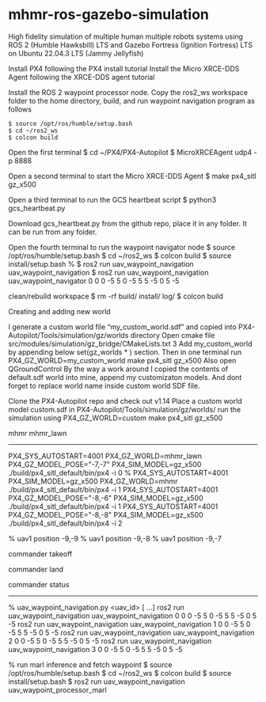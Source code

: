 # mhmr-ros-gazebo-simulation
High fidelity simulation of multiple human multiple robots systems using ROS 2 (Humble Hawksbill) LTS and Gazebo Fortress (Ignition Fortress) LTS on Ubuntu 22.04.3 LTS (Jammy Jellyfish)

Install PX4 following the PX4 install tutorial
Install the  Micro XRCE-DDS Agent following the XRCE-DDS agent tutorial

Install the ROS 2 waypoint processor node. Copy the ros2_ws workspace folder to the home directory, build, and run waypoint navigation program as follows

```console
$ source /opt/ros/humble/setup.bash
$ cd ~/ros2_ws
$ colcon build
```


Open the first terminal
$ cd ~/PX4/PX4-Autopilot
$ MicroXRCEAgent udp4 -p 8888

Open a second terminal to start the Micro XRCE-DDS Agent
$ make px4_sitl gz_x500

Open a third terminal to run the GCS heartbeat script
$ python3 gcs_heartbeat.py

Download gcs_heartbeat.py from the github repo, place it in any folder. It can be run from any folder.

Open the fourth terminal to run the waypoint navigator node
$ source /opt/ros/humble/setup.bash
$ cd ~/ros2_ws
$ colcon build
$ source install/setup.bash
% $ ros2 run uav_waypoint_navigation uav_waypoint_navigation
$ ros2 run uav_waypoint_navigation uav_waypoint_navigator 0 0 0 -5 5 0 -5 5 5 -5 0 5 -5

clean/rebuild workspace
$ rm -rf build/ install/ log/
$ colcon build

Creating and adding new world

I generate a custom world file “my_custom_world.sdf” and copied into PX4-Autopilot/Tools/simulation/gz/worlds directory
Open cmake file src/modules/simulation/gz_bridge/CMakeLists.txt 3
Add my_custom_world by appending below set(gz_worlds * ) section.
Then in one terminal run PX4_GZ_WORLD=my_custom_world make px4_sitl gz_x500
Also open QGroundControl
By the way a work around I copied the contents of default.sdf world into mine, append my customizaton models. And dont forget to replace world name inside custom world SDF file.

Clone the PX4-Autopilot repo and check out v1.14
Place a custom world model custom.sdf in PX4-Autopilot/Tools/simulation/gz/worlds/
run the simulation using PX4_GZ_WORLD=custom make px4_sitl gz_x500

mhmr
mhmr_lawn

-----
PX4_SYS_AUTOSTART=4001 PX4_GZ_WORLD=mhmr_lawn PX4_GZ_MODEL_POSE="-7,-7" PX4_SIM_MODEL=gz_x500  ./build/px4_sitl_default/bin/px4 -i 0
% PX4_SYS_AUTOSTART=4001 PX4_SIM_MODEL=gz_x500 PX4_GZ_WORLD=mhmr ./build/px4_sitl_default/bin/px4 -i 1
PX4_SYS_AUTOSTART=4001 PX4_GZ_MODEL_POSE="-8,-6" PX4_SIM_MODEL=gz_x500 ./build/px4_sitl_default/bin/px4 -i 1
PX4_SYS_AUTOSTART=4001 PX4_GZ_MODEL_POSE="-8,-8" PX4_SIM_MODEL=gz_x500 ./build/px4_sitl_default/bin/px4 -i 2

% uav1 position -9,-9
% uav1 position -9,-8
% uav1 position -9,-7

commander takeoff

commander land

commander status

-----------------
% uav_waypoint_navigation.py <uav_id> <x1> <y1> <z1> [<x2> <y2> <z2> ...]
ros2 run uav_waypoint_navigation uav_waypoint_navigation 0 0 0 -5 5 0 -5 5 5 -5 0 5 -5
ros2 run uav_waypoint_navigation uav_waypoint_navigation 1 0 0 -5 5 0 -5 5 5 -5 0 5 -5
ros2 run uav_waypoint_navigation uav_waypoint_navigation 2 0 0 -5 5 0 -5 5 5 -5 0 5 -5
ros2 run uav_waypoint_navigation uav_waypoint_navigation 3 0 0 -5 5 0 -5 5 5 -5 0 5 -5


% run marl inference and fetch waypoint
$ source /opt/ros/humble/setup.bash
$ cd ~/ros2_ws
$ colcon build
$ source install/setup.bash
$ ros2 run uav_waypoint_navigation uav_waypoint_processor_marl
